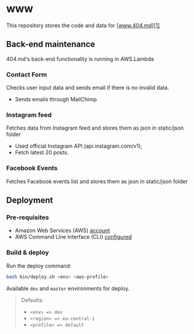 # www

This repository stores the code and data for [www.404.md][1]

## Back-end maintenance

404.md's back-end functionality is running in AWS.Lambda

### Contact Form

Checks user input data and sends email if there is no invalid data.

* Sends emails through MailChimp

### Instagram feed

Fetches data from Instagram feed and stores them as json in static/json folder

* Used official Instagram API (api.instagram.com/v1);
* Fetch latest 20 posts.

### Facebook Events

Fetches Facebook events list and stores them as json in static/json folder

## Deployment

### Pre-requisites

- Amazon Web Services (AWS) [account][2]
- AWS Command Line Interface (CLI) [configured][3]

### Build & deploy

Run the deploy command:

```bash
bash bin/deploy.sh <env> <aws-profile>
```

Available `dev` and `master` environments for deploy.

>Defaults:
>- `<env> => dev`
>- `<region> => eu-central-1`
>- `<profile> => default`


[1]: https://www.404.md
[2]: https://www.youtube.com/watch?v=WviHsoz8yHk
[3]: https://docs.aws.amazon.com/cli/latest/userguide/cli-chap-getting-started.html

